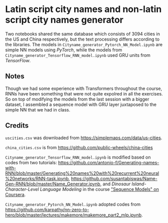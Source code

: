 # Latin script city names and non-latin script city names generator

Two notebooks shared the same database which consists of 3094 cities in the US and China respectively, but the text processing differs according to the libraries. The models in `Cityname_generator_Pytorch_NN_Model.ipynb` are simple NN models using *PyTorch*, while the models from `Cityname_generator_Tensorflow_RNN_model.ipynb` used GRU units from *TensorFlow*. 


## Notes
Though we had some experience with Transformers throughout the course, RNNs have been something that were not quite expolred in all the exercises. So on top of modifying the models from the last session with a bigger dataset, I assembled a sequence model with GRU layer juxtaposed to the simple NN that we had in class.


## Credits 
`uscities.csv` was downloaded from https://simplemaps.com/data/us-cities.

`china_cities.csv` is from https://github.com/public-wheels/china-cities

`Cityname_generator_Tensorflow_RNN_model.ipynb` is modified based on codes from two tutorials:
https://github.com/antonio-f/Generating-names-with-RNN/blob/master/Generating%20names%20with%20recurrent%20neural%20networks/RNN-task.ipynb,
https://github.com/susantabiswas/Name-Gen-RNN/blob/master/Name_Generator.ipynb, and *Dinosaur Island-Character-Level Language Modeling* in the course ["Sequence Models" on Coursera](https://www.coursera.org/learn/nlp-sequence-models).

`Cityname_generator_Pytorch_NN_Model.ipynb` adopted codes from https://github.com/karpathy/nn-zero-to-hero/blob/master/lectures/makemore/makemore_part2_mlp.ipynb.
